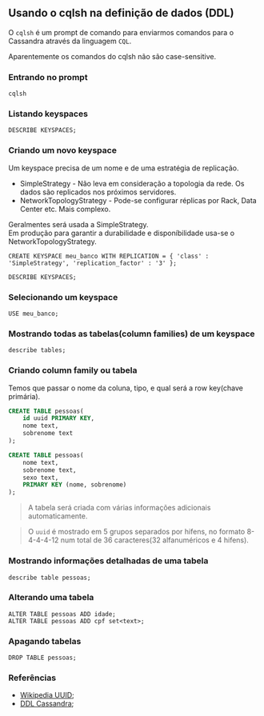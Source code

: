 ## Usando o cqlsh na definição de dados (DDL)
  
O `cqlsh` é um prompt de comando para enviarmos comandos para o Cassandra através da linguagem `CQL`.  
  
Aparentemente os comandos do cqlsh não são case-sensitive.  
  
### Entrando no prompt
  
`cqlsh`  

### Listando keyspaces
   
`DESCRIBE KEYSPACES;`      
  
### Criando um novo keyspace
  
Um keyspace precisa de um nome e de uma estratégia de replicação.  
  
* SimpleStrategy - Não leva em consideração a topologia da rede. Os dados são replicados nos próximos servidores.  
* NetworkTopologyStrategy - Pode-se configurar réplicas por Rack, Data Center etc. Mais complexo.  
  
Geralmentes será usada a SimpleStrategy.  
Em produção para garantir a durabilidade e disponíbilidade usa-se o NetworkTopologyStrategy.    
  
`CREATE KEYSPACE meu_banco WITH REPLICATION = { 'class' : 'SimpleStrategy', 'replication_factor' : '3' };`  
  
`DESCRIBE KEYSPACES;`    
  
  
### Selecionando um keyspace  
   
`USE meu_banco;`  
  

### Mostrando todas as tabelas(column families) de um keyspace
   
`describe tables;`  
   

### Criando column family ou tabela
  
Temos que passar o nome da coluna, tipo, e qual será a row key(chave primária).  
  
```sql
CREATE TABLE pessoas(
    id uuid PRIMARY KEY,
    nome text,
    sobrenome text 
);

CREATE TABLE pessoas(
    nome text,
    sobrenome text,
    sexo text,
    PRIMARY KEY (nome, sobrenome) 
);
```   
  
> A tabela será criada com várias informações adicionais automaticamente.   
  
> O `uuid` é mostrado em 5 grupos separados por hifens, no formato 8-4-4-4-12 num total de 36 caracteres(32 alfanuméricos e 4 hifens).  
  
   

### Mostrando informações detalhadas de uma tabela  
   
`describe table pessoas;`  
  
  
### Alterando uma tabela

`ALTER TABLE pessoas ADD idade;`      
`ALTER TABLE pessoas ADD cpf set<text>;`      
   

### Apagando tabelas

`DROP TABLE pessoas;`  
    

### Referências
  
* [Wikipedia UUID](https://en.wikipedia.org/wiki/Universally_unique_identifier);  
* [DDL Cassandra](http://cassandra.apache.org/doc/latest/cql/ddl.html#);  